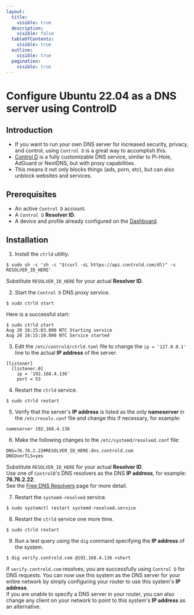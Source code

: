 ```yaml
---
layout:
  title:
    visible: true
  description:
    visible: false
  tableOfContents:
    visible: true
  outline:
    visible: true
  pagination:
    visible: true
---
```


# Configure Ubuntu 22.04 as a DNS server using ControlD

## Introduction

* If you want to run your own DNS server for increased security, privacy, and control, using `Control D` is a great way to accomplish this.
* [Control D](https://controld.com) is a fully customizable DNS service, similar to Pi-Hole, AdGuard or NextDNS, but with proxy capabilities.
* This means it not only blocks things (ads, porn, etc), but can also unblock websites and services.

## Prerequisites

* An active `Control D` account.
* A `Control D` **Resolver ID**.
* A device and profile already configured on the [Dashboard](https://controld.com/dashboard/profiles).

## Installation

1. Install the `ctrld` utility.

```
$ sudo sh -c 'sh -c "$(curl -sL https://api.controld.com/dl)" -s RESOLVER_ID_HERE'
```

Substitute `RESOLVER_ID_HERE` for your actual **Resolver ID**.

2. Start the `Control D` DNS proxy service.

```
$ sudo ctrld start
```

Here is a successful start:

```
$ sudo ctrld start
Aug 20 16:15:03.000 NTC Starting service
Aug 20 16:15:10.000 NTC Service started
```

3. Edit the `/etc/controld/ctrld.toml` file to change the `ip = '127.0.0.1'` line to the actual **IP address** of the server.

```
[listener]
  [listener.0]
    ip = '192.168.4.136'
    port = 53
```

4. Restart the `ctrld` service.

```
$ sudo ctrld restart
```

5. Verify that the server's **IP address** is listed as the only **nameserver** in the `/etc/resolv.conf` file and change this if necessary, for example:

```
nameserver 192.168.4.136
```

6. Make the following changes to the `/etc/systemd/resolved.conf` file:

```
DNS=76.76.2.22#RESOLVER_ID_HERE.dns.controld.com
DNSOverTLS=yes
```

Substitute `RESOLVER_ID_HERE` for your actual **Resolver ID**.\
Use one of `ControlD`'s DNS resolvers as the DNS **IP address**, for example: **76.76.2.22**.\
See the [Free DNS Resolvers](https://controld.com/free-dns) page for more detail.

7. Restart the `systemd-resolved` service.

```
$ sudo systemctl restart systemd-resolved.service
```

8. Restart the `ctrld` service one more time.

```
$ sudo ctrld restart
```

9. Run a test query using the `dig` command specifying the **IP address** of the system.

```
$ dig verify.controld.com @192.168.4.136 +short
```

If `verify.controld.com` resolves, you are successfully using `Control D` for DNS requests. You can now use this system as the DNS server for your entire network by simply configuring your router to use this system's **IP address**.\
If you are unable to specify a DNS server in your router, you can also change any client on your network to point to this system's **IP address** as an alternative.
